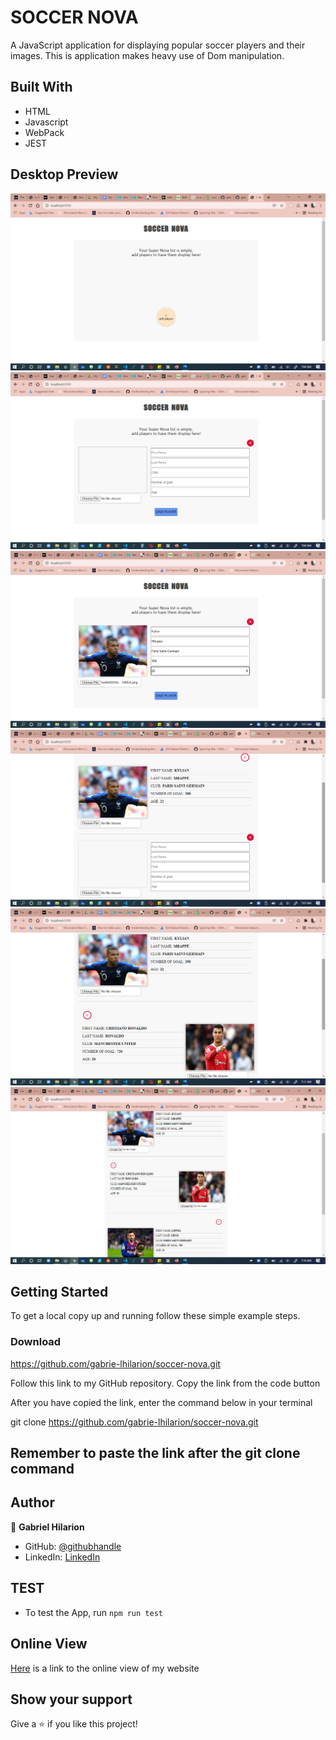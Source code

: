 # SOCCER NOVA
A JavaScript application for displaying popular soccer players and their images. 
This is application makes heavy use of Dom manipulation.

## Built With

- HTML
- Javascript 
- WebPack
- JEST

## Desktop Preview
![screenshot](./shots/startp-page.png)
![screenshot](./shots/soccer-nova-form.png)
![screenshot](./shots/soccer-nova-filled-form.png)
![screenshot](./shots/soccer-nova-add-1.png)
![screenshot](./shots/soccer-nova-add-2.png)
![screenshot](./shots/soccer-nova-add-3.png)


## Getting Started


To get a local copy up and running follow these simple example steps.

### Download 
https://github.com/gabrie-lhilarion/soccer-nova.git
 
Follow this link to my GitHub repository. Copy the link from the code button
 
After you have copied the link, enter the command below in your terminal
 
git clone https://github.com/gabrie-lhilarion/soccer-nova.git

## Remember to paste the link after the git clone command 

## Author

👤 **Gabriel Hilarion**
- GitHub: [@githubhandle](https://github.com/gabrie-lhilarion)
- LinkedIn: [LinkedIn](https://www.linkedin.com/in/gabrielhilarion/)

## TEST
- To test the App, run 
``` npm run test ```

## Online View
[Here](https://github.com/gabrie-lhilarion/soccer-nova/dist) is a link to the online view of my website

## Show your support
Give a ⭐️ if you like this project!
